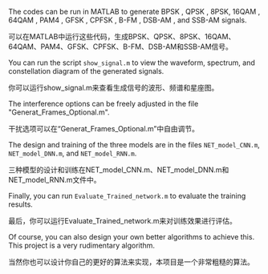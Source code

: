 The codes can be run in MATLAB to generate BPSK , QPSK , 8PSK, 16QAM , 64QAM , PAM4 , GFSK , CPFSK , B-FM , DSB-AM , and SSB-AM signals. 

可以在MATLAB中运行这些代码，生成BPSK、QPSK、8PSK、16QAM、64QAM、PAM4、GFSK、CPFSK、B-FM、DSB-AM和SSB-AM信号。


You can run the script `show_signal.m` to view the waveform, spectrum, and constellation diagram of the generated signals.

你可以运行show_signal.m来查看生成信号的波形、频谱和星座图。


The interference options can be freely adjusted in the file "Generat_Frames_Optional.m". 

干扰选项可以在“Generat_Frames_Optional.m”中自由调节。


The design and training of the three models are in the files `NET_model_CNN.m`, `NET_model_DNN.m`, and `NET_model_RNN.m`.

三种模型的设计和训练在NET_model_CNN.m、NET_model_DNN.m和NET_model_RNN.m文件中。


Finally, you can run `Evaluate_Trained_network.m` to evaluate the training results. 

最后，你可以运行Evaluate_Trained_network.m来对训练效果进行评估。


Of course, you can also design your own better algorithms to achieve this. This project is a very rudimentary algorithm.

当然你也可以设计你自己的更好的算法来实现，本项目是一个非常粗糙的算法。
